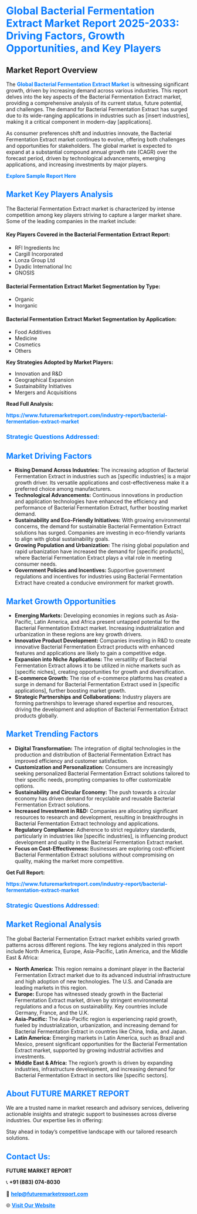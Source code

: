 <h1 style="color: #007BFF;">Global Bacterial Fermentation Extract Market Report 2025-2033: Driving Factors, Growth Opportunities, and Key Players</h1>

<section id="overview">
<h2>Market Report Overview</h2>
<p>The <a href="https://www.futuremarketreport.com/industry-report/bacterial-fermentation-extract-market" style="color: #007BFF; text-decoration: none;"><strong>Global Bacterial Fermentation Extract Market</strong></a> is witnessing significant growth, driven by increasing demand across various industries. This report delves into the key aspects of the Bacterial Fermentation Extract market, providing a comprehensive analysis of its current status, future potential, and challenges. The demand for Bacterial Fermentation Extract has surged due to its wide-ranging applications in industries such as [insert industries], making it a critical component in modern-day [applications].</p>
<p>As consumer preferences shift and industries innovate, the Bacterial Fermentation Extract market continues to evolve, offering both challenges and opportunities for stakeholders. The global market is expected to expand at a substantial compound annual growth rate (CAGR) over the forecast period, driven by technological advancements, emerging applications, and increasing investments by major players.</p>
</section>

<section id="overview">
<p><a href="https://www.futuremarketreport.com/request-sample/reportId=84159" style="color: #007BFF; text-decoration: none;"><strong>Explore Sample Report Here</strong></a></p>
</section>

<section id="key-players">
<h2 style="color: #007BFF;">Market Key Players Analysis</h2>
<p>The Bacterial Fermentation Extract market is characterized by intense competition among key players striving to capture a larger market share. Some of the leading companies in the market include:</p>
<h4>Key Players Covered in the Bacterial Fermentation Extract Report:</h4>
<ul><li>RFI Ingredients Inc</li><li>Cargill Incorporated</li><li>Lonza Group Ltd</li><li>Dyadic International Inc</li><li>GNOSIS</li></ul>
<h4>Bacterial Fermentation Extract Market Segmentation by Type:</h4>
<ul><li>Organic</li><li>Inorganic</li></ul>

<h4>Bacterial Fermentation Extract Market Segmentation by Application:</h4>
<ul><li>Food Additives</li><li>Medicine</li><li>Cosmetics</li><li>Others</li></ul>
<p><strong>Key Strategies Adopted by Market Players:</strong></p>
<ul>
<li>Innovation and R&D</li>
<li>Geographical Expansion</li>
<li>Sustainability Initiatives</li>
<li>Mergers and Acquisitions</li>
</ul>
</section>

<section>
<p><strong>Read Full Analysis: </strong></p><a href="https://www.futuremarketreport.com/industry-report/bacterial-fermentation-extract-market" style="color: #007BFF; text-decoration: none;"><strong>https://www.futuremarketreport.com/industry-report/bacterial-fermentation-extract-market</strong></a>
<h3 style="color: #007BFF;">Strategic Questions Addressed:</h3>
</section>

<section id="driving-factors">
<h2 style="color: #007BFF;">Market Driving Factors</h2>
<ul>
<li><strong>Rising Demand Across Industries:</strong> The increasing adoption of Bacterial Fermentation Extract in industries such as [specific industries] is a major growth driver. Its versatile applications and cost-effectiveness make it a preferred choice among manufacturers.</li>
<li><strong>Technological Advancements:</strong> Continuous innovations in production and application technologies have enhanced the efficiency and performance of Bacterial Fermentation Extract, further boosting market demand.</li>
<li><strong>Sustainability and Eco-Friendly Initiatives:</strong> With growing environmental concerns, the demand for sustainable Bacterial Fermentation Extract solutions has surged. Companies are investing in eco-friendly variants to align with global sustainability goals.</li>
<li><strong>Growing Population and Urbanization:</strong> The rising global population and rapid urbanization have increased the demand for [specific products], where Bacterial Fermentation Extract plays a vital role in meeting consumer needs.</li>
<li><strong>Government Policies and Incentives:</strong> Supportive government regulations and incentives for industries using Bacterial Fermentation Extract have created a conducive environment for market growth.</li>
</ul>
</section>

<section id="growth-opportunities">
<h2 style="color: #007BFF;">Market Growth Opportunities</h2>
<ul>
<li><strong>Emerging Markets:</strong> Developing economies in regions such as Asia-Pacific, Latin America, and Africa present untapped potential for the Bacterial Fermentation Extract market. Increasing industrialization and urbanization in these regions are key growth drivers.</li>
<li><strong>Innovative Product Development:</strong> Companies investing in R&D to create innovative Bacterial Fermentation Extract products with enhanced features and applications are likely to gain a competitive edge.</li>
<li><strong>Expansion into Niche Applications:</strong> The versatility of Bacterial Fermentation Extract allows it to be utilized in niche markets such as [specific niches], creating opportunities for growth and diversification.</li>
<li><strong>E-commerce Growth:</strong> The rise of e-commerce platforms has created a surge in demand for Bacterial Fermentation Extract used in [specific applications], further boosting market growth.</li>
<li><strong>Strategic Partnerships and Collaborations:</strong> Industry players are forming partnerships to leverage shared expertise and resources, driving the development and adoption of Bacterial Fermentation Extract products globally.</li>
</ul>
</section>

<section id="trending-factors">
<h2 style="color: #007BFF;">Market Trending Factors</h2>
<ul>
<li><strong>Digital Transformation:</strong> The integration of digital technologies in the production and distribution of Bacterial Fermentation Extract has improved efficiency and customer satisfaction.</li>
<li><strong>Customization and Personalization:</strong> Consumers are increasingly seeking personalized Bacterial Fermentation Extract solutions tailored to their specific needs, prompting companies to offer customizable options.</li>
<li><strong>Sustainability and Circular Economy:</strong> The push towards a circular economy has driven demand for recyclable and reusable Bacterial Fermentation Extract solutions.</li>
<li><strong>Increased Investment in R&D:</strong> Companies are allocating significant resources to research and development, resulting in breakthroughs in Bacterial Fermentation Extract technology and applications.</li>
<li><strong>Regulatory Compliance:</strong> Adherence to strict regulatory standards, particularly in industries like [specific industries], is influencing product development and quality in the Bacterial Fermentation Extract market.</li>
<li><strong>Focus on Cost-Effectiveness:</strong> Businesses are exploring cost-efficient Bacterial Fermentation Extract solutions without compromising on quality, making the market more competitive.</li>
</ul>
</section>

<section>
<p><strong>Get Full Report: </strong></p><a href="https://www.futuremarketreport.com/industry-report/bacterial-fermentation-extract-market" style="color: #007BFF; text-decoration: none;"><strong>https://www.futuremarketreport.com/industry-report/bacterial-fermentation-extract-market</strong></a>
<h3 style="color: #007BFF;">Strategic Questions Addressed:</h3>
</section>


<section id="regional-analysis">
<h2 style="color: #007BFF;">Market Regional Analysis</h2>
<p>The global Bacterial Fermentation Extract market exhibits varied growth patterns across different regions. The key regions analyzed in this report include North America, Europe, Asia-Pacific, Latin America, and the Middle East & Africa:</p>
<ul>
<li><strong>North America:</strong> This region remains a dominant player in the Bacterial Fermentation Extract market due to its advanced industrial infrastructure and high adoption of new technologies. The U.S. and Canada are leading markets in this region.</li>
<li><strong>Europe:</strong> Europe has witnessed steady growth in the Bacterial Fermentation Extract market, driven by stringent environmental regulations and a focus on sustainability. Key countries include Germany, France, and the U.K.</li>
<li><strong>Asia-Pacific:</strong> The Asia-Pacific region is experiencing rapid growth, fueled by industrialization, urbanization, and increasing demand for Bacterial Fermentation Extract in countries like China, India, and Japan.</li>
<li><strong>Latin America:</strong> Emerging markets in Latin America, such as Brazil and Mexico, present significant opportunities for the Bacterial Fermentation Extract market, supported by growing industrial activities and investments.</li>
<li><strong>Middle East & Africa:</strong> The region’s growth is driven by expanding industries, infrastructure development, and increasing demand for Bacterial Fermentation Extract in sectors like [specific sectors].</li>
</ul>
</section>

<footer>
<h2 style="color: #007BFF;">About FUTURE MARKET REPORT</h2>
<p>We are a trusted name in market research and advisory services, delivering actionable insights and strategic support to businesses across diverse industries. Our expertise lies in offering:</p>

<p>Stay ahead in today’s competitive landscape with our tailored research solutions.</p>

<h2 style="color: #007BFF;">Contact Us:</h2>
<p><strong>FUTURE MARKET REPORT</strong></p>
<p>📞 <strong>+91 (883) 074-8030</strong></p>
<p>📧 <strong><a href="mailto:help@futuremarketreport.com" style="color: #007BFF;">help@futuremarketreport.com</a></strong></p>
<p>🌐 <strong><a href="https://www.futuremarketreport.com/" style="color: #007BFF;">Visit Our Website</a></strong></p>
</footer>